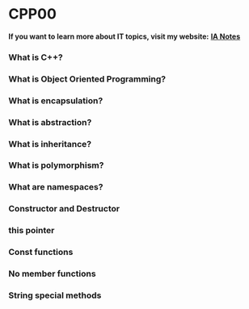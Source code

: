 # CPP00

**If you want to learn more about IT topics, visit my website:** [**IA Notes**](https://ia-notes.com/)

### What is C++?

### What is Object Oriented Programming?

### What is encapsulation?

### What is abstraction?

### What is inheritance?

### What is polymorphism?

### What are namespaces?

### Constructor and Destructor

### this pointer

### Const functions

### No member functions

### String special methods

